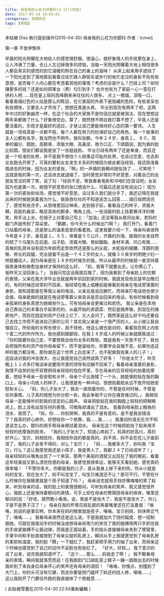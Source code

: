 ```yaml
---
title: 母亲我的心在为你颤抖(1-17)[完结]
date: 2017-05-14 14:03:01
categories: 另類禁忌
tags: [草榴]
---
```

本帖被 Diss 執行提前操作(2015-04-30)
母亲我的心在为你颤抖   作者：lcmwlj


第一章 不舍伊憔悴

早晨的阳光照耀在大地给人的感觉很舒服，很温心，就好象情人的手抚摩在身上，让人冲满了力量，也让人忘记掉很多的烦恼，当每一天阳光照耀着大地上相信很多人都会真实的感觉的到它温暖的照在自己的身上的滋味！
从床上起来用手遮挡了一下阳光走到了落地窗前看着过往忙碌人群驱车或步行的匆忙走过的身影不免有些意想，是否每个人内心都在考虑着其他的事情？考虑的会是什么？巴结上司？如何赚更多的钱？还是如何把某女（男）勾引到手？
也许也有为了家庭一心一意在打拼的人吧……现在是上班的高峰期来来往往的人很多。
点上一根烟，深吸一口，看着香烟红色的火焰是那么的眩目，在它美丽的外表下是隐藏的危险，有些发呆也有些惆怅，又要去人才市场了，想想还真是头疼。
毕业到现在有两年了吧，这两年中过的好象幽灵一样，在这个社会的大家族不是你适应就是被淘汰，现在想想这两年来都做了什么？好象很空白，算了，既然想不明白我打算不想了，毕竟人还是要活着的，乐观才是最好的适应，才是让自己更能保持好心态的第一要领。
人生就是一场戏真是一点都不假，每个人都在努力的扮演好自己的角色，每一个故事的主人公都有名字，我当然也不例外，我叫张鹏，今年２４岁，身高１。
８０，简单的偏分、圆脸，高额骨、浓眉大眼、高鼻梁、唇方口正、下颌圆润，因为我的脸比较圆，朋友们都说我是张了一张娃娃脸。
毕业已经有两年了还是单身，而且还是一个标准的处男，并不是我不想找个人结束这可耻的处男，也谈过恋爱，也去和女友跑去开房了，可真的要和女友发生关系的时候因为彼此都没经验，我还刚准备插进去的时候，因为女友的紧张，「啊」的一声搞的我瞬间就怯场了……可笑吧？
这就是我的第一次，还没进去就退缩了，当时感觉非常的不好意思，对着自己的女朋友苦涩的笑了笑，说了句：「经验不足，等我看看电影和书咱们在尝试吧」女友因为也是第一次，她很不好意思的张口想说什么，可最后还是没有说出口！
因为第一次的紧张和怯场，感觉很不好意思，没过多久我们就分手了，我还记得在我提出来的时候她哭着我为什么，我吞吞吐吐的不知道该怎么回答……
烟已经燃烧完了，感觉有些烫手，从思绪里回过神来，走到镜子前，看看自己的样子，浓眉大眼，高挺的鼻梁，略显高些的额骨，嘴角上挑，一张消瘦的脸上挂着懒洋洋的微笑，用手沾上水，在镜子上对着自己写上：「加油」还没等我从房间出来，老妈的敲门声就传到了耳朵里。
「鹏鹏，你今天什么时候出门啊？」
我打开门，看着门口站着的母亲，还是那么的温柔慈爱的看着我，这里我要介绍一下，母亲叫谢淑玲今年是４２岁，身高是１。６５，体重是５０公斤，齐眉的刘海、披肩的长发自然的梳了个马尾扎在后面、瓜子脸、浓眉大眼、唇如胭脂、身材丰满、凹凸有致……
高耸的乳房并没有因为年龄而走型依然还是那么的尖挺，水蛇般的细腰、浑圆的翘臀、修长的双腿，完全就看不出是一个４２岁的女人，就像３０来岁的明艳少妇一样妩媚动人，因为母亲是在１８岁的时候生的我，所以从最早的时候就一直坚持着锻炼身体和做愈加身材才保持的这么好。
「妈，我等下就要出去，让你费心了，爸昨天又没回来么？」
当我问完这话我就后悔了，因为我看到了母亲脸上的忧郁的表情，父亲在我大学毕业也就是两年前回到家的时候，我就发现他总是早出晚归的，有的时候还经常的不回来，我经常在晚上临睡前能够看到母亲在电话旁落寞的身影，我知道那是在等我父亲的电话，父亲总是说应酬忙，而母亲打电话他也很少会接，母亲能做的就是在电话旁等着父亲告诉是否会回来的电话，有些时候看到母亲孤单的身影真想为她做些什么，可有怕母亲会更难过和悲伤。
我父亲是在本地自己靠自己的本事白手起家的的，从最开始的卖蔬菜、然后是搞养殖，到现在的搞房地产，而现在固定的资产已经上亿了，又人会问了，既然家庭这么好干吗还要自己去找工作而不是进自己家的公司？其实我父亲是一个很严厉的人，从小就让我自强自立，所给我的关照也很少，我不怪他，他这么做也是对的，看看现在网上内些个富二代的所作所为，我也感到跟鄙视，在我１８岁成人的时候父亲就跟我说过：「你的路要你自己走，不要想我会给你太多的帮助，既是我有一天我不在了，我也会把我所有的资产给你母亲留下，而不是留给你，你要学会自强不息，如果你连这样的能力都没有，那你就在这个世界上白走来了，也不配做我张某人的儿子！」
这段话对我的冲击很大，也让我感觉自己突然成熟了好多！
「你爸太忙了，昨天晚上１１点多打电话来说要陪市里的领导有应酬不回来了」看着母亲落寞的身影，我情不自禁的张开双臂把母亲轻轻的抱在怀里，手在母亲的后背轻轻的拍着抚摩着，想给予母亲一些安慰和关怀，母亲个子比我矮了一个头，她能够脸贴在我的胸口上，母亲小鸟依人的样子，让我很是有一种冲动，很想抱着她永远不放开给她安慰和关心。
「妈，你儿子张大了，我会一直陪着你的，不管是任何时候，不管是任何事情，儿子真的很想为你分担一些，我会争取不让你在痛苦难过的。」
我相信母亲一定能够听的到我的坚定的心跳声。
母亲把脸贴在我的胸膛上轻轻的把眼睛闭上，脸上没有出现任何的表情，可眼角却涌出了泪水。
我看到母亲脸上眼角的泪水，我慌了。
「妈，你……你别哭啊，我真的不是有意的，是不是我说错话了？我真的好心疼你，好想给你一个依靠，我……我……」
我激动的语无伦次不知道该怎么办，颤抖的用手帮母亲擦拭着泪水。
母亲在这个时候把脸抬了起来用手轻轻的抚摩我的脸夹。
「我的儿子张大了，知道心疼妈了，妈真的好高兴，真的好开心，宝贝，妈相信你，我相信你说的都是真的，妈不哭，妈不会在在儿子面前哭了，我的儿子会舍不得的，对么？宝贝！」
「妈……我都多大了，别叫我「宝贝」行么？这让我感觉我还是小孩子，我是男人了，我都２４了已经成年了！」
母亲轻轻的从嘴角出现了一个笑容，那两个美丽的酒窝又出现在了我的眼前，看着这年轻美丽又那么漂亮性感的母亲，我感觉我很幸运，能够天天看到她，感觉真的很幸福！
「不管你多大，你都是我的儿子，是从我身上掉下来的肉，你从小就是妈的宝宝，现在张大了，妈不叫宝宝了，叫宝贝难道还不让？那可不行，不管在什么时候你在我眼里就是个孩子知道了吗？」
母亲说完就用手挡住嘴咯咯的笑了起来，听到母亲的话，我的脸上的表情很郁闷，可听到母亲的笑声，我又感觉很开心，我脸上还是保持着郁闷的表情，可手上却在母亲的臂窝挠母亲的痒痒，嘴里还郁闷的说：「好哇，居然敢小看我，说，我是不是张大了，我是不是张大了，你儿子是不是男子汉了！」
母亲在我的怀里花枝乱颤的笑着嘴里还在打击着我：「咯咯，妈说的是事实啊，你本来在妈的眼里就是孩子，咯咯，宝贝别挠，妈快笑岔气了，咯咯……」
我看母亲居然还是这么说，于是我就加大了挠的幅度，想一招制服她，可就在我晃动手的时候没成想母亲却用力的夹住了我的胳膊用两只手抓住我的手收紧胳膊不让我动弹，而我是正面站着，手的指头直接被母亲夹到了臂窝里，手掌中间和手肚直接按到了母亲尖挺的乳房上，瞬间从手上我就感觉到了母亲乳房的柔软和温度，我的脸「腾」一下就红了，我赶紧把手用力的抽了出来，而母亲这个时候也感觉到了自己的动作不妥脸也有些红了。
「好大，好软。」
我下意识的说了出来，说完我就知道坏了。
「这个……那么……妈我走了啊！」
我不敢看母亲的表情，瞬间我就落荒而逃！在我跑到门口胡乱穿上鞋子一蹦一跳跑出去的时候我听到了来自身后母亲开心的笑声还有母亲的调侃！
「咯咯，你慢点，别撞到了大门上，你的头可没有它硬，而且你要是把门磕坏了妈还的找人修，咯咯……」
这让我刚开了门要往外跑的我直接摔了个倒栽葱……





[ 此貼被雪蚕在2015-04-30 22:54重新編輯 ]